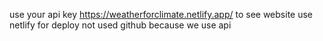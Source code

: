 use your api key
https://weatherforclimate.netlify.app/ to see website
use netlify for deploy not used github because we use api 

